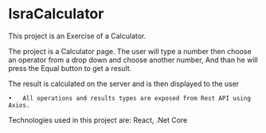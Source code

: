 # IsraCalculator


This project is an Exercise of a Calculator.
 

The project is a Calculator page.
The user will type a number then choose an operator from a drop down and choose another number, And than he will press
the Equal button to get a result.

 The result is calculated on the server and is then displayed to the user

	•	All operations and results types are exposed from Rest API using Axios.


Technologies used in this project are:
React, .Net Core


